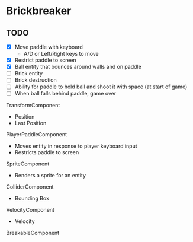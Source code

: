 # Brickbreaker

## TODO
- [x] Move paddle with keyboard
    - A/D or Left/Right keys to move
- [x] Restrict paddle to screen
- [x] Ball entity that bounces around walls and on paddle
- [ ] Brick entity
- [ ] Brick destruction
- [ ] Ability for paddle to hold ball and shoot it with space (at start of game)
- [ ] When ball falls behind paddle, game over

TransformComponent
- Position
- Last Position

PlayerPaddleComponent
- Moves entity in response to player keyboard input
- Restricts paddle to screen

SpriteComponent
- Renders a sprite for an entity

ColliderComponent
- Bounding Box

VelocityComponent
- Velocity

BreakableComponent